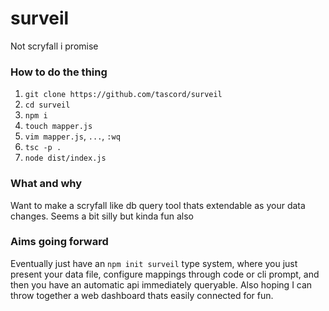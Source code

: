 # surveil
Not scryfall i promise

### How to do the thing
1. `git clone https://github.com/tascord/surveil`
2. `cd surveil`
3. `npm i`
4. `touch mapper.js`
5. `vim mapper.js`, `...`, `:wq`
8. `tsc -p .`
9. `node dist/index.js`

### What and why
Want to make a scryfall like db query tool thats extendable as your data changes. 
Seems a bit silly but kinda fun also

### Aims going forward
Eventually just have an `npm init surveil` type system, where you just present your data file, configure mappings through code or cli prompt, and then you have an automatic api immediately queryable.
Also hoping I can throw together a web dashboard thats easily connected for fun.
